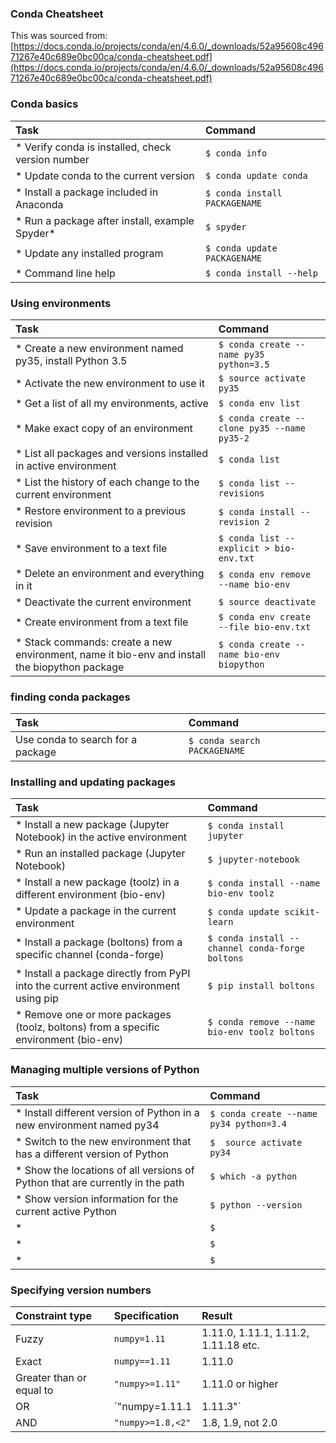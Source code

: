 ### Conda Cheatsheet



This was sourced from: [https://docs.conda.io/projects/conda/en/4.6.0/_downloads/52a95608c49671267e40c689e0bc00ca/conda-cheatsheet.pdf](https://docs.conda.io/projects/conda/en/4.6.0/_downloads/52a95608c49671267e40c689e0bc00ca/conda-cheatsheet.pdf)

### Conda basics

|Task|Command|
|:--|:--|
|* Verify conda is installed, check version number|`$ conda info`|
|* Update conda to the current version|`$ conda update conda`|
|* Install a package included in Anaconda|`$ conda install PACKAGENAME`|
|* Run a package after install, example Spyder*|`$ spyder`|
|* Update any installed program|`$ conda update PACKAGENAME`|
|* Command line help|`$ conda install --help`|

### Using environments

|Task|Command|
|:--|:--|
|* Create a new environment named py35, install Python 3.5|`$ conda create --name py35 python=3.5` |
|* Activate the new environment to use it|`$ source activate py35`|
|* Get a list of all my environments, active |`$ conda env list`|
|* Make exact copy of an environment|`$ conda create --clone py35 --name py35-2`|
|* List all packages and versions installed in active environment|`$ conda list`|
|* List the history of each change to the current environment|`$ conda list --revisions`|
|* Restore environment to a previous revision|`$ conda install --revision 2`|
|* Save environment to a text file|`$ conda list --explicit > bio-env.txt`|
|* Delete an environment and everything in it|`$ conda env remove --name bio-env`|
|* Deactivate the current environment |`$ source deactivate`|
|* Create environment from a text file|`$ conda env create --file bio-env.txt `|
|* Stack commands: create a new environment, name it bio-env and install the biopython package|`$ conda create --name bio-env biopython`|

### finding conda packages

|Task|Command|
|:--|:--|
|Use conda to search for a package|`$ conda search PACKAGENAME`|

### Installing and updating packages

|Task|Command|
|:--|:--|
|* Install a new package (Jupyter Notebook) in the active environment|`$ conda install jupyter`|
|* Run an installed package (Jupyter Notebook)|`$ jupyter-notebook`|
|* Install a new package (toolz) in a different environment (bio-env)|`$ conda install --name bio-env toolz`|
|* Update a package in the current environment|`$ conda update scikit-learn`|
|* Install a package (boltons) from a specific channel (conda-forge)|`$ conda install --channel conda-forge boltons`|
|* Install a package directly from PyPI into the current active environment using pip|`$ pip install boltons`|
|* Remove one or more packages (toolz, boltons) from a specific environment (bio-env)|`$ conda remove --name bio-env toolz boltons`|



### Managing multiple versions of Python

|Task|Command|
|:--|:--|
|* Install different version of Python in a new environment named py34 |`$ conda create --name py34 python=3.4`|
|* Switch to the new environment that has a different version of Python|`$  source activate py34`|
|* Show the locations of all versions of Python that are currently in the path|`$ which -a python`|
|* Show version information for the current active Python|`$ python --version`|
|* |`$ `|
|* |`$ `|
|* |`$ `|

### Specifying version numbers

|Constraint type|Specification|Result|
|:--|:--|:--|
|Fuzzy|`numpy=1.11`|1.11.0, 1.11.1, 1.11.2, 1.11.18 etc.|
|Exact|`numpy==1.11`|1.11.0|
|Greater than or equal to|`"numpy>=1.11"`|1.11.0 or higher|
|OR|`"numpy=1.11.1|1.11.3"`|1.11.1, 1.11.3|
|AND|`"numpy>=1.8,<2"`|1.8, 1.9, not 2.0|
